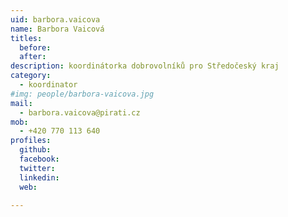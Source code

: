 ```yaml
---
uid: barbora.vaicova
name: Barbora Vaicová
titles:
  before: 
  after:
description: koordinátorka dobrovolníků pro Středočeský kraj
category:
  - koordinator
#img: people/barbora-vaicova.jpg
mail:
  - barbora.vaicova@pirati.cz
mob:
  - +420 770 113 640
profiles:
  github:
  facebook:
  twitter: 
  linkedin: 
  web: 

---
```

